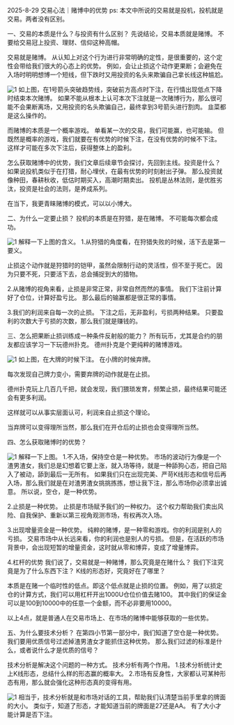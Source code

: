 2025-8-29 交易心法｜赌博中的优势
ps: 本文中所说的交易就是投机，投机就是交易。两者没有区别。

一、交易的本质是什么？与投资有什么区别？
先说结论，交易本质就是赌博。
不要给交易冠上投资、理财、信仰这种高帽。

交易就是赌博。
从认知上对这个行为进行非常明确的定性，是很重要的，这个定性会带给我们很大的心态上的优势。
例如，会让止损这个动作更果断；会避免在入场时明明想博一个短线，但下跌时又用投资的名头来欺骗自己拿长线这种尴尬。

![1](image/7.jpg)
如上图，在1号箭头突破趋势线，突破前方高点时下注，在行情出现低点下降时结束本次赌博。
如果不能从根本上认可本次下注就是一次赌博行为，那么很可能不会果断离场，又用投资的名头欺骗自己，最终拿到3号箭头进行割肉。
韭菜都是这么操作的。

而赌博的本质是一个概率游戏。
单看某一次的交易，我们可能赢，也可能输。
但既然是概率的游戏，我们就要在有优势的时候下注，在没有优势的时候不下注。
这样才可能在多次下注后，获得整体上的盈利。

怎么获取赌博中的优势，我们文章后续章节会探讨，先回到主线。投资是什么？
如果说投机类似于在打猎，耐心埋伏，在最有优势的时刻射出子弹。
那么投资就像种田，春耕秋收，低估时期买入，高潮时期卖出。
投机是丛林法则，是优胜劣汰，投资是社会的法则，是养成系列。

在当下，我更青睐赌博的模式，可以以小博大。

二、为什么一定要止损？
投机的本质是在狩猎，是在赌博。
不可能每次都会成功。

![1](image/8.jpg)
解释一下上图的含义。
1.从狩猎的角度看，在狩猎失败的时候，活下去是第一要义。

止损这个动作就是狩猎时的铠甲，虽然会限制行动的灵活性，但不至于死亡。
因为只要不死，只要活下去，总会捕捉到大的猎物。

2.从赌博的视角来看，止损是非常正常，非常自然而然的事情。
我们下注前计算好了仓位，计算好盈亏比。
那么最后的输赢都是很正常的事情。

3.我们的利润来自每一次的止损。
下注之后，无非盈利，亏损两种结果。
只要盈利的次数大于亏损的次数，那么我们就是赚钱的。

三、怎么把果断止损训练成一种条件反射般的能力？
所有玩币，尤其是合约的朋友都应该学习一下玩德州扑克。
德州扑克是个更纯粹的赌博游戏。

![1](image/9.jpg)
如上图，在大牌的时候下注。
在小牌的时候弃牌。

每次发现自己牌力变小，需要弃牌的动作就是在止损。

德州扑克玩上几百几千把，就会发现，我们猥琐发育，频繁止损，最终结果可能还会有更多利润。

这样就可以从事实层面认可，利润来自止损这个理论。

当弃牌可以变得理所当然，那么我们在开仓后的止损也会变得理所当然。

四、怎么获取赌博时的优势？

![1](image/10.jpg)
解释一下上图。
1.不入场，保持空仓是一种优势。
市场的波动行为像是一个渣男渣女，我们总是幻想着它要上涨，就入场等待，就是一种舔狗心态，把自己陷入了被动，舔到最后一无所有。
如果我们只在出现完美、严苛K线形态和信号后再入场，那么我们就是在对渣男渣女挑挑拣拣，想让我下注，那么市场你必须拿出诚意。
所以说，空仓，是一种优势。

2.止损是一种优势。
止损是市场赋予我们的一种权力。
这个权力帮助我们卖出风险、自我保护、重新以第三视角观测市场，有权再次入场。

3.出现增量资金是一种优势。
纯粹的赌博，是一种零和游戏。你的利润是别人的亏损。
交易市场中从长远来看，你的利润也是别人的亏损。
但是，在活跃的市场背景中，会出现短暂的增量资金，这时就从零和博弈，变成了增量博弈。

4.杠杆的优势
我们说了，交易就是一种赌博，那么究竟是在赌什么？
我们下注究竟是为了什么东西下注？
K线的形态好，究竟好在了哪里？

本质是在赌一个临时性的低点。即这个低点就是止损的位置。
例如，用了以损定仓的计算方式，我们可以用杠杆开出1000U仓位价值去赌100。
其中我们的保证金可以是100到10000中的任意一个金额，而不必非要用10000。

以上4点，就是普通人在交易市场上、在市场的赌博中能够获取的一些优势。

五、为什么要技术分析？
在第四小节第一部分中，我们知道了空仓是一种优势。
我们要用优质信号过滤掉渣男渣女才能抓住这种优势。
那么我们过滤的标准是什么，或者说什么才是优质的信号？

技术分析是解决这个问题的一种方式。
技术分析有两个作用。
1.技术分析统计史上K线形态，总结什么样的形态赢的概率大。
2.市场有反身性，大家都认可某种形态有用，那么就会强化这种形态真的变得有用。

![1](image/11.jpg)
相当于，技术分析就是和市场对话的工具，帮助我们认清楚当前手里拿的牌面的大小。
类似于，知道了形态，才能知道当前的牌面是27还是AA。
有了大小才能计算是否下注。

